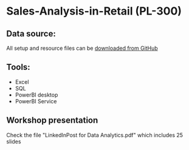 
#                               Sales-Analysis-in-Retail (PL-300)




## Data source:  
All setup and resource files can be [downloaded from GitHub](https://github.com/MicrosoftLearning/PL-300-Microsoft-Power-BI-Data-Analyst/raw/Main/AllfilesDownload.zip)

## Tools: 
- Excel
- SQL
- PowerBI desktop
- PowerBI Service


## Workshop presentation 

Check the file "LinkedInPost for Data Analytics.pdf" which includes 25 slides

